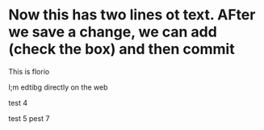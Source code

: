 

Now this has two lines ot text.  AFter we save a change, we can add (check the box) and then commit
=======
This is florio

I;m edtibg directly on the web

test 4

test 5
pest 7
